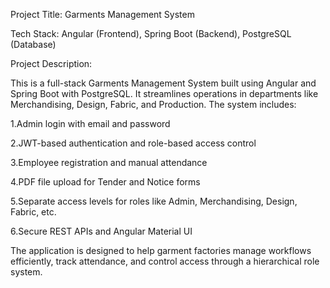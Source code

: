 
Project Title: Garments Management System


Tech Stack: Angular (Frontend), Spring Boot (Backend), PostgreSQL (Database)


Project Description:

This is a full-stack Garments Management System built using Angular and Spring Boot with PostgreSQL. It streamlines operations in departments like Merchandising, Design, Fabric, and Production. The system includes:

 1.Admin login with email and password

 2.JWT-based authentication and role-based access control

 3.Employee registration and manual attendance

 4.PDF file upload for Tender and Notice forms

 5.Separate access levels for roles like Admin, Merchandising, Design, Fabric, etc.

 6.Secure REST APIs and Angular Material UI

The application is designed to help garment factories manage workflows efficiently, track attendance, and control access through a hierarchical role system.

